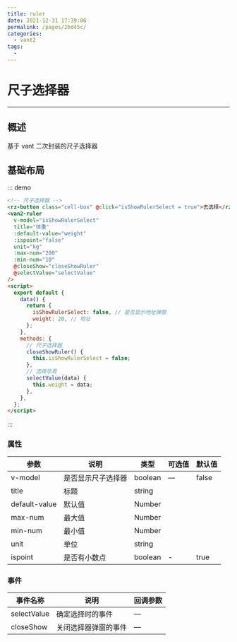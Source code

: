 ```yaml
---
title: ruler
date: 2021-12-31 17:39:06
permalink: /pages/2bd45c/
categories:
  - vant2
tags:
  -
---
```


# 尺子选择器

---

## 概述

基于 vant 二次封装的尺子选择器

## 基础布局

::: demo

```html
<!-- 尺子选择器 -->
<rz-button class="cell-box" @click="isShowRulerSelect = true">去选择</rz-button>
<van2-ruler
  v-model="isShowRulerSelect"
  title="体重"
  :default-value="weight"
  :ispoint="false"
  unit="kg"
  :max-num="200"
  :min-num="10"
  @closeShow="closeShowRuler"
  @selectValue="selectValue"
/>
<script>
  export default {
    data() {
      return {
        isShowRulerSelect: false, // 是否显示地址弹窗
        weight: 20, // 地址
      };
    },
    methods: {
      // 尺子选择器
      closeShowRuler() {
        this.isShowRulerSelect = false;
      },
      // 选择孕周
      selectValue(data) {
        this.weight = data;
      },
    },
  };
</script>
```

:::

### 属性

| 参数          | 说明               | 类型    | 可选值 | 默认值 |
| ------------- | ------------------ | ------- | ------ | ------ |
| v-model       | 是否显示尺子选择器 | boolean | —      | false  |
| title         | 标题               | string  |
| default-value | 默认值             | Number  |
| max-num       | 最大值             | Number  |
| min-num       | 最小值             | Number  |
| unit          | 单位               | string  |
| ispoint       | 是否有小数点       | boolean | -      | true   |

### 事件

| 事件名称    | 说明                 | 回调参数 |
| ----------- | -------------------- | -------- |
| selectValue | 确定选择时的事件     | —        |
| closeShow   | 关闭选择器弹窗的事件 | —        |
